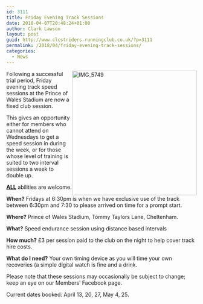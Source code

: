 ```yaml
---
id: 3111
title: Friday Evening Track Sessions
date: 2018-04-07T20:48:24+01:00
author: Clark Lawson
layout: post
guid: http://www.clcstriders-runningclub.co.uk/?p=3111
permalink: /2018/04/friday-evening-track-sessions/
categories:
  - News
---
```

<div style="float:right">
  <img src="http://www.clcstriders-runningclub.co.uk/wplive/wp-content/uploads/2018/04/IMG_5749-e1523130403974-1024x768.jpg" alt="IMG_5749" width="330" class="alignright size-large wp-image-3116" srcset="http://www.clcstriders-runningclub.co.uk/wplive/wp-content/uploads/2018/04/IMG_5749-e1523130403974-1024x768.jpg 1024w, http://www.clcstriders-runningclub.co.uk/wplive/wp-content/uploads/2018/04/IMG_5749-e1523130403974-300x225.jpg 300w, http://www.clcstriders-runningclub.co.uk/wplive/wp-content/uploads/2018/04/IMG_5749-e1523130403974-768x576.jpg 768w" sizes="(max-width: 1024px) 100vw, 1024px" />
</div>

Following a successful trial period, Friday evening track speed sessions at the Prince of Wales Stadium are now a fixed club session.

This gives an opportunity either for members who cannot attend on Wednesdays to get a speed session in during the week, or for those whose level of training is suited to two interval sessions a week to double up.

**<u>ALL</u>** abilities are welcome.

**When?** Fridays at 6:30pm is when we have exclusive use of the track between 6:30pm and 7:30 to please arrived on time for a prompt start.

**Where?** Prince of Wales Stadium, Tommy Taylors Lane, Cheltenham.

**What?** Speed endurance session using distance based intervals

**How much?** £3 per session paid to the club on the night to help cover track hire costs.

**What do I need?** Your own timing device as you will time your own recoveries (a simple digital watch is fine and a drink.

Please note that these sessions may occasionally be subject to change; keep an eye on our Members&#8217; Facebook page.

Current dates booked: April 13, 20, 27, May 4, 25.